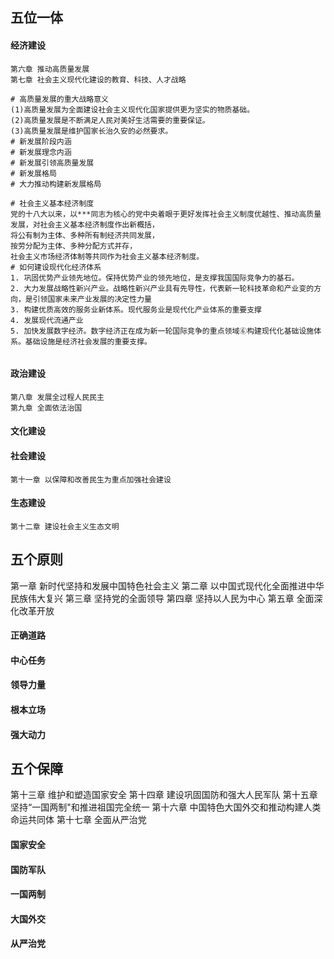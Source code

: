 ## 五位一体

#### 经济建设

```shell
第六章 推动高质量发展
第七章 社会主义现代化建设的教育、科技、人才战略
```

```shell
# 高质量发展的重大战略意义
(1)高质量发展为全面建设社会主义现代化国家提供更为坚实的物质基础。
(2)高质量发展是不断满足人民对美好生活需要的重要保证。
(3)高质量发展是维护国家长治久安的必然要求。
# 新发展阶段内涵
# 新发展理念内涵
# 新发展引领高质量发展
# 新发展格局
# 大力推动构建新发展格局
```

```shell
# 社会主义基本经济制度
党的十八大以来，以***同志为核心的党中央着眼于更好发挥社会主义制度优越性、推动高质量发展，对社会主义基本经济制度作出新概括，
将公有制为主体、多种所有制经济共同发展，
按劳分配为主体、多种分配方式并存，
社会主义市场经济体制等共同作为社会主义基本经济制度。
# 如何建设现代化经济体系
1. 巩固优势产业领先地位。保持优势产业的领先地位，是支撑我国国际竞争力的基石。
2. 大力发展战略性新兴产业。战略性新兴产业具有先导性，代表新一轮科技革命和产业变的方向，是引领国家未来产业发展的决定性力量
3. 构建优质高效的服务业新体系。现代服务业是现代化产业体系的重要支撑
4. 发展现代流通产业
5. 加快发展数字经济。数字经济正在成为新一轮国际竞争的重点领域⑥构建现代化基础设施体系。基础设施是经济社会发展的重要支撑。
```

```shell

```

#### 政治建设

```shell
第八章 发展全过程人民民主
第九章 全面依法治国
```

#### 文化建设

#### 社会建设

```shell
第十一章 以保障和改善民生为重点加强社会建设
```

#### 生态建设

```shell
第十二章 建设社会主义生态文明
```

## 五个原则

第一章 新时代坚持和发展中国特色社会主义
第二章 以中国式现代化全面推进中华民族伟大复兴
第三章 坚持党的全面领导
第四章 坚持以人民为中心
第五章 全面深化改革开放

#### 正确道路

#### 中心任务

#### 领导力量

#### 根本立场

#### 强大动力

## 五个保障

第十三章 维护和塑造国家安全
第十四章 建设巩固国防和强大人民军队
第十五章 坚持“一国两制"和推进祖国完全统一
第十六章 中国特色大国外交和推动构建人类命运共同体
第十七章 全面从严治党

#### 国家安全

#### 国防军队

#### 一国两制

#### 大国外交

#### 从严治党

#### 
